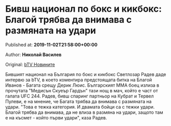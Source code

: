 
# Бивш национал по бокс и кикбокс: Благой трябва да внимава с размяната на удари

Published at: **2019-11-02T21:58:00+00:00**

Author: **Николай Василев**

Original: [bTV Новините](https://btvnovinite.bg/sport/bivsh-nacional-po-boks-i-kikboks-blagoj-trjabva-da-vnimava-s-razmjanata-na-udari.html)

Бившият национал на България по бокс и кикбокс Светлозар Радев даде интервю за bTV, в което коментира предстоящата битка на Благой Иванов - Багата срещу Дерик Люис. Българският ММА боец излиза в прочутата "Медисън Скуеър Гардън" тази нощ в мач, който е част от галата UFC 244.
Радев, бивш спаринг партньор на Кубрат и Тервел Пулеви, е на мнение, че Багата трябва да внимава с размяната на удари.
"Това е тежка категория. И двамата бойци са с тежки удари. Благой трябва да внимава, да не влиза в размяна на удари, защото там е на късмет - който първи удари", каза Радев.
